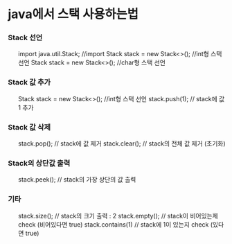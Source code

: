 <h1>java에서 스택 사용하는법</h1>
<h3>Stack 선언</h3>
<ul>
import java.util.Stack; //import
Stack<Integer> stack = new Stack<>(); //int형 스택 선언
Stack<String> stack = new Stack<>(); //char형 스택 선언
</ul>
<h3>Stack 값 추가</h3>
<ul>
Stack<Integer> stack = new Stack<>(); //int형 스택 선언
stack.push(1);     // stack에 값 1 추가  
</ul>
<h3>Stack 값 삭제</h3>
<ul>
stack.pop();       // stack에 값 제거
stack.clear();     // stack의 전체 값 제거 (초기화)
</ul>
<h3>Stack의 상단값 출력</h3>
<ul>
stack.peek();     // stack의 가장 상단의 값 출력
</ul>
<h3>기타</h3>
<ul>
stack.size();      // stack의 크기 출력 : 2
stack.empty();     // stack이 비어있는제 check (비어있다면 true)
stack.contains(1) // stack에 1이 있는지 check (있다면 true)
</ul>

